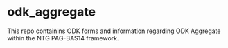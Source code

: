 # odk_aggregate
This repo containins ODK forms and information regarding ODK Aggregate within the NTG PAG-BAS14 framework.
